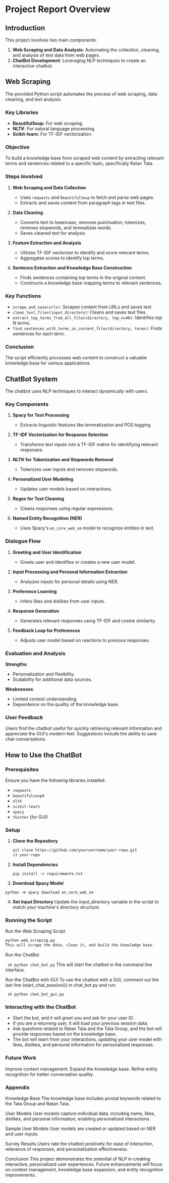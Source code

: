 # Project Report Overview

## Introduction

This project involves two main components:
1. **Web Scraping and Data Analysis**: Automating the collection, cleaning, and analysis of text data from web pages.
2. **ChatBot Development**: Leveraging NLP techniques to create an interactive chatbot.

## Web Scraping

The provided Python script automates the process of web scraping, data cleaning, and text analysis.

### Key Libraries
- **BeautifulSoup**: For web scraping.
- **NLTK**: For natural language processing.
- **Scikit-learn**: For TF-IDF vectorization.

### Objective
To build a knowledge base from scraped web content by extracting relevant terms and sentences related to a specific topic, specifically Ratan Tata.

### Steps Involved
1. **Web Scraping and Data Collection**
   - Uses `requests` and `BeautifulSoup` to fetch and parse web pages.
   - Extracts and saves content from paragraph tags in text files.

2. **Data Cleaning**
   - Converts text to lowercase, removes punctuation, tokenizes, removes stopwords, and lemmatizes words.
   - Saves cleaned text for analysis.

3. **Feature Extraction and Analysis**
   - Utilizes TF-IDF vectorizer to identify and score relevant terms.
   - Aggregates scores to identify top terms.

4. **Sentence Extraction and Knowledge Base Construction**
   - Finds sentences containing top terms in the original content.
   - Constructs a knowledge base mapping terms to relevant sentences.

### Key Functions
- `scrape_and_save(urls)`: Scrapes content from URLs and saves text.
- `clean_text_files(input_directory)`: Cleans and saves text files.
- `extract_top_terms_from_all_files(directory, top_n=40)`: Identifies top N terms.
- `find_sentences_with_terms_in_content_files(directory, terms)`: Finds sentences for each term.

### Conclusion
The script efficiently processes web content to construct a valuable knowledge base for various applications.

## ChatBot System

The chatbot uses NLP techniques to interact dynamically with users.

### Key Components
1. **Spacy for Text Processing**
   - Extracts linguistic features like lemmatization and POS tagging.

2. **TF-IDF Vectorization for Response Selection**
   - Transforms text inputs into a TF-IDF matrix for identifying relevant responses.

3. **NLTK for Tokenization and Stopwords Removal**
   - Tokenizes user inputs and removes stopwords.

4. **Personalized User Modeling**
   - Updates user models based on interactions.

5. **Regex for Text Cleaning**
   - Cleans responses using regular expressions.

6. **Named Entity Recognition (NER)**
   - Uses Spacy's `en_core_web_sm` model to recognize entities in text.

### Dialogue Flow
1. **Greeting and User Identification**
   - Greets user and identifies or creates a new user model.

2. **Input Processing and Personal Information Extraction**
   - Analyzes inputs for personal details using NER.

3. **Preference Learning**
   - Infers likes and dislikes from user inputs.

4. **Response Generation**
   - Generates relevant responses using TF-IDF and cosine similarity.

5. **Feedback Loop for Preferences**
   - Adjusts user model based on reactions to previous responses.

### Evaluation and Analysis
**Strengths**:
- Personalization and flexibility.
- Scalability for additional data sources.

**Weaknesses**:
- Limited context understanding.
- Dependence on the quality of the knowledge base.

### User Feedback
Users find the chatbot useful for quickly retrieving relevant information and appreciate the GUI's modern feel. Suggestions include the ability to save chat conversations.

## How to Use the ChatBot

### Prerequisites
Ensure you have the following libraries installed:
- `requests`
- `beautifulsoup4`
- `nltk`
- `scikit-learn`
- `spacy`
- `tkinter` (for GUI)

### Setup
1. **Clone the Repository**
   ```sh
   git clone https://github.com/yourusername/your-repo.git
   cd your-repo
2. **Install Dependencies**

   ```pip install -r requirements.txt```

3. **Download Spacy Model**

  ```python -m spacy download en_core_web_sm```  

4. **Set Input Directory**
Update the input_directory variable in the script to match your machine's directory structure.

### Running the Script
  Run the Web Scraping Script

```sh
python web_scraping.py
This will scrape the data, clean it, and build the knowledge base.
```

Run the ChatBot

``` sh python chat_bot.py```
This will start the chatbot in the command line interface.

Run the ChatBot with GUI
To use the chatbot with a GUI, comment out the last line (start_chat_session()) in chat_bot.py and run:

``` sh python chat_bot_gui.py```


### Interacting with the ChatBot

- Start the bot, and it will greet you and ask for your user ID.
- If you are a returning user, it will load your previous session data.
- Ask questions related to Ratan Tata and the Tata Group, and the bot will provide responses based on the knowledge base.
- The bot will learn from your interactions, updating your user model with likes, dislikes, and personal information for personalized responses.


### Future Work
Improve context management.
Expand the knowledge base.
Refine entity recognition for better conversation quality.


### Appendix
Knowledge Base
The knowledge base includes pivotal keywords related to the Tata Group and Ratan Tata.

User Models
User models capture individual data, including name, likes, dislikes, and personal information, enabling personalized interactions.

Sample User Models
User models are created or updated based on NER and user inputs.

Survey Results
Users rate the chatbot positively for ease of interaction, relevance of responses, and personalization effectiveness.

Conclusion
This project demonstrates the potential of NLP in creating interactive, personalized user experiences. Future enhancements will focus on context management, knowledge base expansion, and entity recognition improvements.
